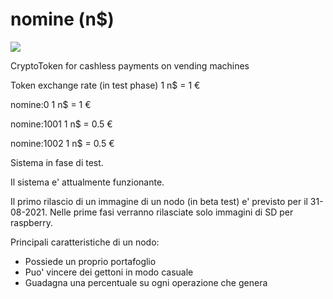 # nomine (n$)

<img src="https://github.com/ugo-bp/nomine/images/nomine-ico1.png" />

CryptoToken for cashless payments on vending machines 

Token exchange rate (in test phase) 1 n$ = 1 €

nomine:0      1 n$ = 1 €

nomine:1001   1 n$ = 0.5 €

nomine:1002   1 n$ = 0.5 €


Sistema in fase di test.

Il sistema e' attualmente funzionante.

Il primo rilascio di un immagine di un nodo (in beta test)
e' previsto per il 31-08-2021. 
Nelle prime fasi verranno rilasciate solo immagini 
di SD per raspberry.


Principali caratteristiche di un nodo:

- Possiede un proprio portafoglio
- Puo' vincere dei gettoni in modo casuale
- Guadagna una percentuale su ogni operazione che genera

